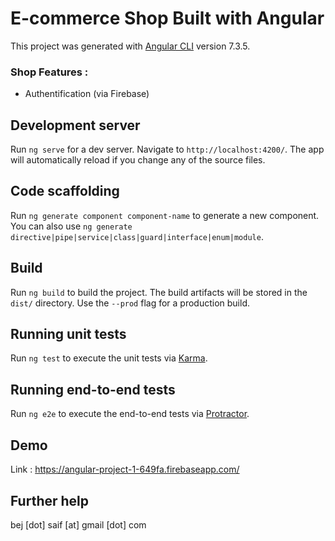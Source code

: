 # E-commerce Shop Built with Angular

This project was generated with [Angular CLI](https://github.com/angular/angular-cli) version 7.3.5.

### Shop Features :

- Authentification (via Firebase)

## Development server

Run `ng serve` for a dev server. Navigate to `http://localhost:4200/`. The app will automatically reload if you change any of the source files.

## Code scaffolding

Run `ng generate component component-name` to generate a new component. You can also use `ng generate directive|pipe|service|class|guard|interface|enum|module`.

## Build

Run `ng build` to build the project. The build artifacts will be stored in the `dist/` directory. Use the `--prod` flag for a production build.

## Running unit tests

Run `ng test` to execute the unit tests via [Karma](https://karma-runner.github.io).

## Running end-to-end tests

Run `ng e2e` to execute the end-to-end tests via [Protractor](http://www.protractortest.org/).

## Demo

Link : https://angular-project-1-649fa.firebaseapp.com/

## Further help

bej [dot] saif [at] gmail [dot] com
